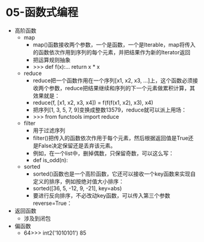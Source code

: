 # 05-函数式编程

* 高阶函数
    * map
        * map\(\)函数接收两个参数，一个是函数，一个是Iterable，map将传入的函数依次作用到序列的每个元素，并把结果作为新的Iterator返回
        * 把运算规则抽象
        * \>\>\> def f\(x\):... return x \* x
    * reduce
        * reduce把一个函数作用在一个序列\[x1, x2, x3, ...\]上，这个函数必须接收两个参数，reduce把结果继续和序列的下一个元素做累积计算，其效果就是：
        * reduce\(f, \[x1, x2, x3, x4\]\) = f\(f\(f\(x1, x2\), x3\), x4\)
        * 把序列\[1, 3, 5, 7, 9\]变换成整数13579，reduce就可以派上用场：
        * \>\>\> from functools import reduce
    * filter
        * 用于过滤序列
        * filter\(\)把传入的函数依次作用于每个元素，然后根据返回值是True还是False决定保留还是丢弃该元素。
        * 例如，在一个list中，删掉偶数，只保留奇数，可以这么写：
        * def is\_odd\(n\):
    * sorted
        * sorted\(\)函数也是一个高阶函数，它还可以接收一个key函数来实现自定义的排序，例如按绝对值大小排序：
        * sorted\(\[36, 5, \-12, 9, \-21\], key=abs\)
        * 要进行反向排序，不必改动key函数，可以传入第三个参数reverse=True：
* 返回函数
    * 涉及到闭包
* 偏函数
    * 64\>\>\> int2\('1010101'\)
        85
